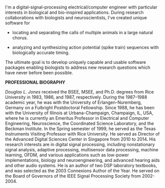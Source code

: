 

I'm a digital-signal-processing electrical/computer engineer with particular interests in biological and bio-inspired applications.  During research collaborations with biologists and neuroscientists, I've created unique software for

* locating and separating the calls of multiple animals in a large natural chorus.

* analyzing and synthesizing action potential (spike train) sequences with biologically accurate timing.

The ultimate goal is to develop uniquely capable and usable software packages enabling biologists to address new research questions which have never before been possible.


**PROFESSIONAL BIOGRAPHY**

_Douglas L. Jones_ received the BSEE, MSEE, and Ph.D. degrees from Rice University in 1983, 1986, and 1987, respectively. During the 1987–1988 academic year, he was with the University of Erlangen-Nuremberg, Germany on a Fulbright Postdoctoral Fellowship. Since 1988, he has been with the University of Illinois at Urbana-Champaign, Champaign, IL, USA, where he is currently an Emeritus Professor in Electrical and Computer Engineering, Neuroscience, the Coordinated Science Laboratory, and the Beckman Institute. In the Spring semester of 1999, he served as the Texas Instruments Visiting Professor with Rice University. He served as Director of the Advanced Digital Sciences Center in Singapore from 2010 to 2014. His research interests are in digital signal processing, including nonstationary signal analysis, adaptive processing, multisensor data processing, machine learning, OFDM, and various applications such as low-power implementations, biology and neuroengineering, and advanced hearing aids and other audio systems. He is an author of two DSP laboratory textbooks, and was selected as the 2003 Connexions Author of the Year. He served on the Board of Governors of the IEEE Signal Processing Society from 2002-2004.

